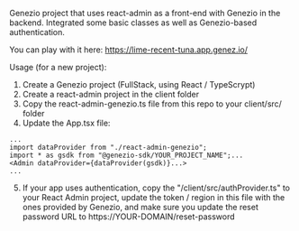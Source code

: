 Genezio project that uses react-admin as a front-end with Genezio in the backend. Integrated some basic classes as well as Genezio-based authentication.

You can play with it here: https://lime-recent-tuna.app.genez.io/

Usage (for a new project):

1. Create a Genezio project (FullStack, using React / TypeScrypt) 
2. Create a react-admin project in the client folder
3. Copy the react-admin-genezio.ts file from this repo to your client/src/ folder
4. Update the App.tsx file:
```
...
import dataProvider from "./react-admin-genezio";
import * as gsdk from "@genezio-sdk/YOUR_PROJECT_NAME";...
<Admin dataProvider={dataProvider(gsdk)}...>
...
```
5. If your app uses authentication, copy the "/client/src/authProvider.ts" to your React Admin project, update the token / region in this file with the ones provided by Genezio, and make sure you update the reset password URL to https://YOUR-DOMAIN/reset-password
